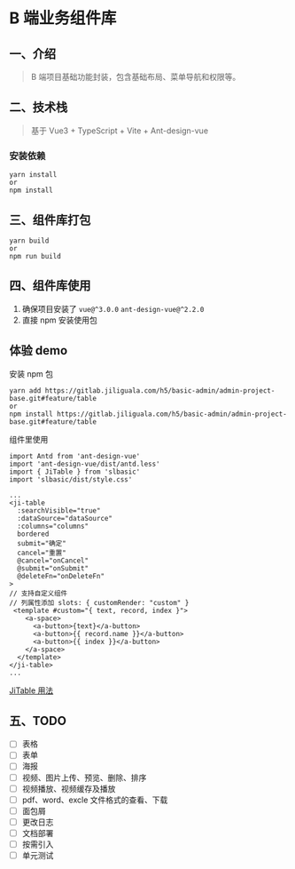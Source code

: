 # B 端业务组件库

## 一、介绍

> B 端项目基础功能封装，包含基础布局、菜单导航和权限等。

## 二、技术栈

> 基于 Vue3 + TypeScript + Vite + Ant-design-vue

### 安装依赖

```
yarn install
or
npm install
```

## 三、组件库打包

```
yarn build
or
npm run build
```

## 四、组件库使用

1. 确保项目安装了 `vue@^3.0.0` `ant-design-vue@^2.2.0`
2. 直接 npm 安装使用包

## 体验 demo

安装 npm 包

```
yarn add https://gitlab.jiliguala.com/h5/basic-admin/admin-project-base.git#feature/table
or
npm install https://gitlab.jiliguala.com/h5/basic-admin/admin-project-base.git#feature/table
```

组件里使用

```
import Antd from 'ant-design-vue'
import 'ant-design-vue/dist/antd.less'
import { JiTable } from 'slbasic'
import 'slbasic/dist/style.css'

...
<ji-table
  :searchVisible="true"
  :dataSource="dataSource"
  :columns="columns"
  bordered
  submit="确定"
  cancel="重置"
  @cancel="onCancel"
  @submit="onSubmit"
  @deleteFn="onDeleteFn"
>
// 支持自定义组件
// 列属性添加 slots: { customRender: "custom" }
 <template #custom="{ text, record, index }">
    <a-space>
      <a-button>{text}</a-button>
      <a-button>{{ record.name }}</a-button>
      <a-button>{{ index }}</a-button>
    </a-space>
  </template>
</ji-table>
...
```

[JiTable 用法](https://github.com/Nfinding/hulk/tree/feature/table)

## 五、TODO

- [ ] 表格
- [ ] 表单
- [ ] 海报
- [ ] 视频、图片上传、预览、删除、排序
- [ ] 视频播放、视频缓存及播放
- [ ] pdf、word、excle 文件格式的查看、下载
- [ ] 面包屑
- [ ] 更改日志
- [ ] 文档部署
- [ ] 按需引入
- [ ] 单元测试

